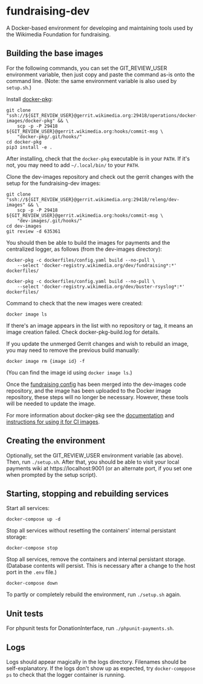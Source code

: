 # fundraising-dev

A Docker-based environment for developing and maintaining tools used by the
Wikimedia Foundation for fundraising.

## Building the base images

For the following commands, you can set the GIT_REVIEW_USER environment variable, then just
copy and paste the command as-is onto the command line. (Note: the same environment variable is also
used by `setup.sh`.)

Install [docker-pkg](https://doc.wikimedia.org/docker-pkg/):

    git clone "ssh://${GIT_REVIEW_USER}@gerrit.wikimedia.org:29418/operations/docker-images/docker-pkg" && \
        scp -p -P 29418 ${GIT_REVIEW_USER}@gerrit.wikimedia.org:hooks/commit-msg \
        "docker-pkg/.git/hooks/"
    cd docker-pkg
    pip3 install -e .

After installing, check that the `docker-pkg` executable is in your `PATH`. If it's not, you may need to
add `~/.local/bin/` to your `PATH`.

Clone the dev-images repository and check out the gerrit changes with the setup
for the fundraising-dev images:

    git clone "ssh://${GIT_REVIEW_USER}@gerrit.wikimedia.org:29418/releng/dev-images" && \
        scp -p -P 29418 ${GIT_REVIEW_USER}@gerrit.wikimedia.org:hooks/commit-msg \
        "dev-images/.git/hooks/"
    cd dev-images
    git review -d 635361

You should then be able to build the images for payments and the centralized logger, as follows
(from the dev-images directory):

    docker-pkg -c dockerfiles/config.yaml build --no-pull \
        --select 'docker-registry.wikimedia.org/dev/fundraising*:*' dockerfiles/
    
    docker-pkg -c dockerfiles/config.yaml build --no-pull \
        --select 'docker-registry.wikimedia.org/dev/buster-rsyslog*:*' dockerfiles/

Command to check that the new images were created:

    docker image ls

If there's an image appears in the list with no repository or tag, it means an image creation
failed. Check docker-pkg-build.log for details.

If you update the unmerged Gerrit changes and wish to rebuild an image, you may need to remove the
previous build manually:

    docker image rm {image id} -f

(You can find the image id using `docker image ls`.)

Once the [fundraising config](https://gerrit.wikimedia.org/r/c/releng/dev-images/+/632173) has been merged
into the dev-images code repository, and the image has been uploaded to the Docker image repository,
these steps will no longer be necessary. However, these tools will be needed to update the image.

For more information about docker-pkg see the [documentation](https://doc.wikimedia.org/docker-pkg/)
and [instructions for using it for CI images](https://www.mediawiki.org/wiki/Continuous_integration/Docker).

## Creating the environment

Optionally, set the GIT_REVIEW_USER environment variable (as above). Then, run `./setup.sh`. After that, you
should be able to visit your local payments wiki at https://localhost:9001 (or an alternate port, if you set
one when prompted by the setup script).

## Starting, stopping and rebuilding services

Start all services:

    docker-compose up -d

Stop all services without resetting the containers' internal persistant storage:

    docker-compose stop

Stop all services, remove the containers and internal persistant storage. (Database contents will
persist. This is necessary after a change to the host port in the `.env` file.)

    docker-compose down

To partly or completely rebuild the environment, run `./setup.sh` again.

## Unit tests

For phpunit tests for DonationInterface, run `./phpunit-payments.sh`.

## Logs

Logs should appear magically in the logs directory. Filenames should be self-explanatory. If the logs don't
show up as expected, try `docker-comppose ps` to check that the logger container is running.
